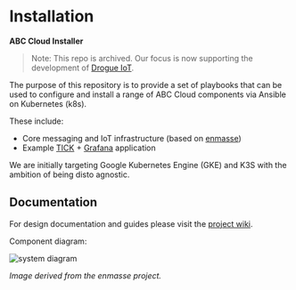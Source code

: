 # Installation

**ABC Cloud Installer**

> Note: This repo is archived.  Our focus is now supporting the development of [Drogue IoT](https://www.drogue.io/).


The purpose of this repository is to provide a set of playbooks that can be used to configure and install a range of ABC Cloud components via Ansible on Kubernetes (k8s).

These include:

- Core messaging and IoT infrastructure (based on [enmasse](https://enmasse.io/))
- Example [TICK](https://www.influxdata.com/time-series-platform/) + [Grafana](https://grafana.com/) application

We are initially targeting Google Kubernetes Engine (GKE) and K3S with the ambition of being disto agnostic.

## Documentation

For design documentation and guides please visit the [project wiki](https://github.com/active-building-centre/installation/wiki).

Component diagram:

![system diagram](https://docs.google.com/drawings/d/e/2PACX-1vTZfKZIDEEScdSg60ew5PWjDPDEjWVbA5djhbiDbJDMwePXs_LW_7SpuPlONS42hevcjGfNuIhYbswT/pub?w=1229&h=686 "System Diagram")

*Image derived from the enmasse project.*
